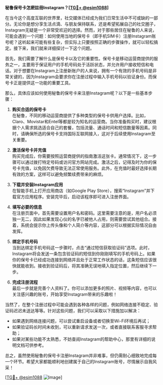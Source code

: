 **秘鲁保号卡怎麽註冊Instagram？[[TG💪+ @esim1088](https://t.me/s/esim1088)]**

在当今这个高度互联的世界里，社交媒体已经成为我们日常生活中不可或缺的一部分。无论你是想分享生活点滴、与朋友保持联系，还是希望拓展自己的社交圈子，Instagram无疑是一个非常受欢迎的选择。然而，对于那些居住在秘鲁的人来说，可能会遇到一个问题：如何使用当地的保号卡（即手机SIM卡）注册Instagram账号呢？这听起来可能有些复杂，但实际上只要按照正确的步骤操作，就可以轻松搞定。接下来，我们就来详细探讨一下这个问题。

首先，我们需要了解什么是保号卡以及它的重要性。保号卡是移动运营商提供的服务之一，主要用于保证用户的手机号码处于活跃状态，并允许用户接收短信和电话。对于想要在Instagram上注册新账户的人来说，拥有一个有效的手机号码是非常关键的，因为Instagram会要求你在注册过程中输入手机号码以验证身份。而保号卡正是提供这一功能的重要工具。

那么，具体应该如何使用秘鲁的保号卡来注册Instagram呢？以下是一些基本步骤：

1. **购买合适的保号卡**  
   在秘鲁，不同的移动运营商提供了多种类型的保号卡供用户选择。比如，Claro、Movistar和Entel等都是较为知名的运营商。当你准备购买时，建议根据个人需求挑选适合自己的套餐，包括流量、通话时间和短信数量等因素。同时，请确保所选的保号卡支持国际互联网接入，这对于后续使用Instagram至关重要。

2. **激活保号卡并充值**  
   购买完成后，你需要按照运营商提供的指南激活这张卡。通常情况下，这一步骤可以通过拨打特定号码或访问官方网站完成。激活之后，记得及时为你的保号卡充值，以免因欠费导致无法正常使用服务。此外，在充值时最好选择长期有效的方案，这样可以避免频繁续费带来的麻烦。

3. **下载并安装Instagram应用**  
   在智能手机上打开应用商店（如Google Play Store），搜索“Instagram”并下载官方应用程序。安装完毕后，启动该程序即可进入注册界面。

4. **填写必要的信息**  
   在注册页面中，首先需要设置用户名和密码。这里需要注意的是，用户名必须独一无二，因此如果发现心仪的名字已被他人占用，则需要尝试其他组合。接着，系统会提示你上传头像和个人简介等内容，这部分可以根据实际情况自由发挥。

5. **绑定手机号码**  
   当到达绑定手机号码这一步骤时，点击“通过短信获取验证码”选项。此时，Instagram将会发送一条包含验证码的短信到你刚刚填写的手机号码上。如果你的保号卡已经成功连接到网络并且处于正常工作状态的话，这条短信应该很快就能收到。接收到验证码后，将其准确无误地填入指定位置，然后继续下一步。

6. **完成注册流程**  
   最后一步就是完善个人资料了。你可以添加更多的照片、视频等内容，也可以关注感兴趣的账号，开始享受Instagram带来的乐趣啦！

当然了，在整个注册过程中可能会遇到各种各样的问题，例如网络连接不稳定、验证码迟迟未送达等等。针对这些问题，我们可以采取以下措施加以解决：

- 如果遇到网络连接问题，可以尝试重启设备或者切换至Wi-Fi环境后再试；
- 如果验证码长时间未收到，可以重新请求发送一次，或者直接联系客服寻求帮助；
- 如果对某些功能不太熟悉，不妨查阅Instagram的帮助中心，那里有详细的说明文档可供参考。

总之，虽然使用秘鲁的保号卡注册Instagram并非难事，但仍需耐心细致地完成每一个环节。希望大家都能顺利地创建属于自己的Instagram账号，尽情展示自我风采！

[[TG💪+ @esim1088](https://t.me/s/esim1088) ![Image](https://i.postimg.cc/4NQfJmqS/Snipaste-2025-05-13-00-14-12.png)]